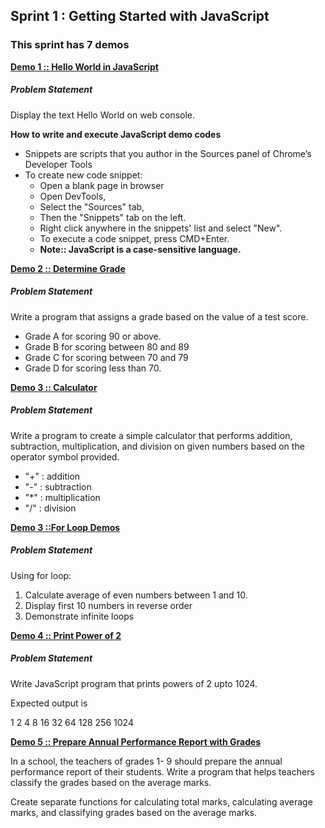 ## Sprint 1 : Getting Started with JavaScript

### This sprint has 7 demos

[**Demo 1 :: Hello World in JavaScript**](demo-1-hello-world.js)

##### Problem Statement

Display the text Hello World on web console.

**How to write and execute JavaScript demo codes**

- Snippets are scripts that you author in the Sources panel of Chrome’s Developer Tools​
- To create new code snippet: ​
    - Open a blank page in browser​
    - Open DevTools, ​
    - Select the "Sources" tab, ​
    - Then the "Snippets" tab on the left. ​
    - Right click anywhere in the snippets' list and select "New".​
    - To execute a code snippet, press CMD+Enter.​
    - **Note:: JavaScript is a case-sensitive language.​**​

[**Demo 2 :: Determine Grade**](demo-2-determine-grade.js)

##### Problem Statement

Write a program that assigns a grade based on the value of a test score.
- Grade A for scoring 90 or above.​
- Grade B for scoring between 80 and 89​
- Grade C for scoring between 70 and 79​
- Grade D for scoring less than 70.​

[**Demo 3 :: Calculator**](demo-3-calculator.js)

##### Problem Statement

Write a program to create a simple calculator that performs addition, subtraction, multiplication, and division on given numbers based on the operator symbol provided.

- "+" : addition
- "-" : subtraction
- "*" : multiplication
- "/" : division

[**Demo 3 ::For Loop Demos**](demo-3-for-loop-demos.js)

##### Problem Statement

Using for loop:
1. Calculate average of even numbers between 1 and 10.
2. Display first 10 numbers in reverse order
3. Demonstrate infinite loops

[**Demo 4 :: Print Power of 2**](demo-4-power-of-2.js)

##### Problem Statement

Write JavaScript program that prints powers of 2 upto 1024.

Expected output is

1 2 4 8 16 32 64 128 256 1024

[**Demo 5 :: Prepare Annual Performance Report with Grades​**](demo-5-grades.js)

In a school, the teachers of grades 1- 9 should prepare the annual performance report of their students. Write a program that helps teachers classify the grades based on the average marks. ​

​Create separate functions for calculating total marks, calculating average marks, and classifying grades based on the average marks.